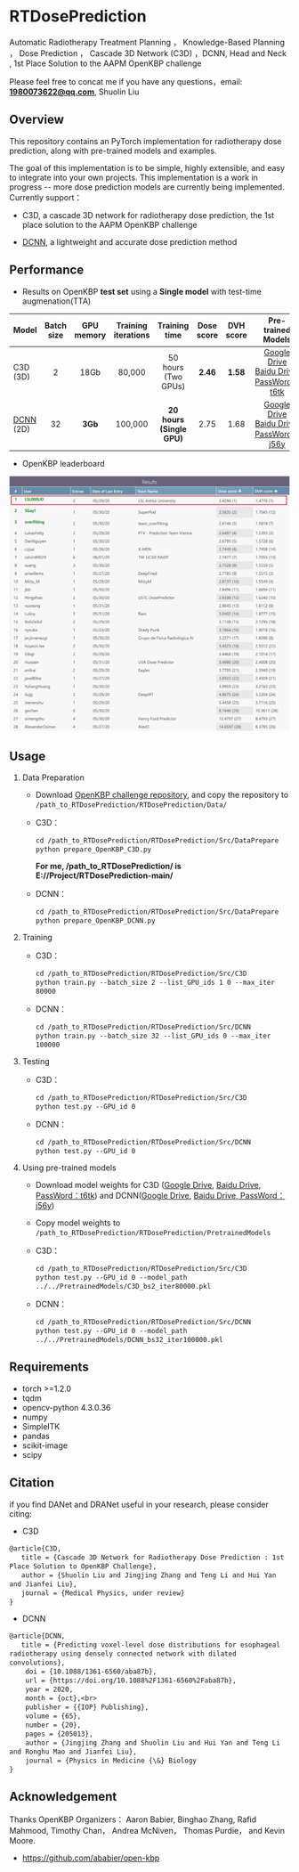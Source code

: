 # RTDosePrediction
Automatic Radiotherapy Treatment Planning ， Knowledge-Based Planning ， Dose Prediction ， Cascade 3D Network (C3D) ，DCNN,  Head and Neck , 
1st Place Solution to the AAPM OpenKBP challenge <br>

Please feel free to concat me if you have any questions，email: **1980073622@qq.com**, Shuolin Liu

## Overview
This repository contains an PyTorch implementation for radiotherapy dose prediction, along with pre-trained models and examples.

The goal of this implementation is to be simple, highly extensible, and easy to integrate into your own projects. This implementation is a work in progress -- more dose prediction models are currently being implemented. Currently support：

- C3D, a cascade 3D network for radiotherapy dose prediction, the 1st place solution to the AAPM OpenKBP challenge

- [DCNN](https://doi.org/10.1088/1361-6560/aba87b), a lightweight and accurate dose prediction method


## Performance
- Results on OpenKBP **test set** using a **Single model** with test-time augmenation(TTA)

| Model | Batch<br>size | GPU<br>memory | Training<br>iterations | Training<br>time |   Dose<br>score|  DVH<br>score|Pre-trained<br>Models|
|-----| :------------: | :----: | :----: | :----: |:----: |  :------------: |:----: |
| C3D<br>(3D) | 2 | 18Gb | 80,000 | 50 hours<br>(Two GPUs)|  **2.46** |**1.58** |  [Google Drive](https://drive.google.com/file/d/1OFctP-Q_gKTj93kPbhRDIcW4jpN1cltv/view?usp=sharing) <br> [Baidu Drive, PassWord：t6tk](https://pan.baidu.com/s/1etAVQOj9uU2vxEoL5q4VPw)|
| [DCNN](https://doi.org/10.1088/1361-6560/aba87b)<br>(2D) | 32 | **3Gb** | 100,000 | **20 hours<br>(Single GPU)**|  2.75 |1.68 | [Google Drive](https://drive.google.com/file/d/1dWOYf7rmmyxco5pF75j8Qqt6U9ZmsmhK/view?usp=sharing) <br> [Baidu Drive, PassWord：j56y](https://pan.baidu.com/s/1EVG5wP_n04dcphAft1p6-w)|


- OpenKBP leaderboard

 ![](ReadMeImage/final_leaderboard.png)



## Usage
1. Data Preparation
	- Download [OpenKBP challenge repository](https://github.com/ababier/open-kbp), and copy the repository to <br> `/path_to_RTDosePrediction/RTDosePrediction/Data/`
    - C3D：

      ~~~
      cd /path_to_RTDosePrediction/RTDosePrediction/Src/DataPrepare
      python prepare_OpenKBP_C3D.py
      ~~~
		**For me,  /path_to_RTDosePrediction/ is E://Project/RTDosePrediction-main/**
   - DCNN：

      ~~~
      cd /path_to_RTDosePrediction/RTDosePrediction/Src/DataPrepare
      python prepare_OpenKBP_DCNN.py
      ~~~




2. Training
	- C3D：

      ~~~
      cd /path_to_RTDosePrediction/RTDosePrediction/Src/C3D
      python train.py --batch_size 2 --list_GPU_ids 1 0 --max_iter 80000
      ~~~
	- DCNN：

      ~~~
      cd /path_to_RTDosePrediction/RTDosePrediction/Src/DCNN
      python train.py --batch_size 32 --list_GPU_ids 0 --max_iter 100000
      ~~~




3. Testing

	- C3D：

      ~~~
      cd /path_to_RTDosePrediction/RTDosePrediction/Src/C3D
      python test.py --GPU_id 0 
      ~~~
    
	- DCNN：
      ~~~
      cd /path_to_RTDosePrediction/RTDosePrediction/Src/DCNN
      python test.py --GPU_id 0 
      ~~~


4. Using pre-trained models

	- Download model weights for C3D ([Google Drive](https://drive.google.com/file/d/1OFctP-Q_gKTj93kPbhRDIcW4jpN1cltv/view?usp=sharing), [Baidu Drive, PassWord：t6tk](https://pan.baidu.com/s/1etAVQOj9uU2vxEoL5q4VPw)) and DCNN([Google Drive](https://drive.google.com/file/d/1dWOYf7rmmyxco5pF75j8Qqt6U9ZmsmhK/view?usp=sharing), [Baidu Drive, PassWord：j56y](https://pan.baidu.com/s/1EVG5wP_n04dcphAft1p6-w))
	- Copy model weights to `/path_to_RTDosePrediction/RTDosePrediction/PretrainedModels`

	- C3D：
      ~~~
      cd /path_to_RTDosePrediction/RTDosePrediction/Src/C3D
      python test.py --GPU_id 0 --model_path ../../PretrainedModels/C3D_bs2_iter80000.pkl
      ~~~
	- DCNN：
      ~~~
      cd /path_to_RTDosePrediction/RTDosePrediction/Src/DCNN
      python test.py --GPU_id 0 --model_path ../../PretrainedModels/DCNN_bs32_iter100000.pkl
      ~~~



## Requirements
- torch >=1.2.0
- tqdm
- opencv-python    4.3.0.36
- numpy
- SimpleITK 
- pandas
- scikit-image
- scipy

## Citation
if you find DANet and DRANet useful in your research, please consider citing:

- C3D
~~~
@article{C3D,
   title = {Cascade 3D Network for Radiotherapy Dose Prediction : 1st Place Solution to OpenKBP Challenge},
   author = {Shuolin Liu and Jingjing Zhang and Teng Li and Hui Yan  and Jianfei Liu},
   journal = {Medical Physics, under review}
}
~~~
- DCNN

~~~
@article{DCNN,
   title = {Predicting voxel-level dose distributions for esophageal radiotherapy using densely connected network with dilated convolutions},
	doi = {10.1088/1361-6560/aba87b},
	url = {https://doi.org/10.1088%2F1361-6560%2Faba87b},
	year = 2020,
	month = {oct},<br>
	publisher = {{IOP} Publishing},
	volume = {65},
	number = {20},
	pages = {205013},
	author = {Jingjing Zhang and Shuolin Liu and Hui Yan and Teng Li and Ronghu Mao and Jianfei Liu},
	journal = {Physics in Medicine {\&} Biology
}
~~~
## Acknowledgement
Thanks OpenKBP Organizers： Aaron Babier, Binghao Zhang, Rafid Mahmood, Timothy Chan， Andrea McNiven， Thomas Purdie， and Kevin Moore. 

- https://github.com/ababier/open-kbp

